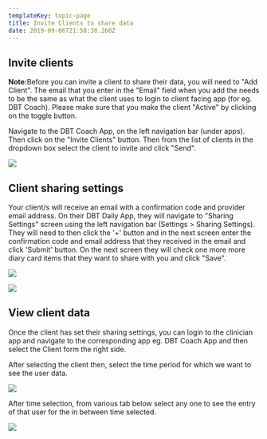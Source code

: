 ```yaml
---
templateKey: topic-page
title: Invite Clients to share data
date: 2019-09-06T21:58:38.260Z
---
```

## Invite clients

<div class="custom-alert-text"><b> Note:</b>Before you can invite a client to share their data, you will need to "Add Client". The email that you enter in the "Email" field when you add the needs to be the same as what the client uses to login to client facing app (for eg. DBT Coach). Please make sure that you make the client "Active" by clicking on the toggle button.</div>

Navigate to the DBT Coach App, on the left navigation bar (under apps). Then click on the "Invite Clients" button. Then from the list of clients in the dropdown box select the client to invite and click "Send".

![](/img/dropdown1.png)

## Client sharing settings

Your client/s will receive an email with a confirmation code and provider email address. On their DBT Daily App, they will navigate to "Sharing Settings" screen using the left navigation bar (Settings > Sharing Settings). They will need to then click the '+' button and in the next screen enter the confirmation code and email address that they received in the email and click 'Submit' button. On the next screen they will check one more more diary card items that they want to share with you and click "Save".

![](/img/new-project.png)

![](/img/new-project-1-.png)

## View client data

Once the client has set their sharing settings, you can login to the clinician app and navigate to the corresponding app eg. DBT Coach App and then select the Client form the right side.

After selecting the client then, select the time period for which we want to see the user data.

![](/img/time_selection.png)

After time selection, from various tab below select any one to see the entry of that user for the in between time selected.

![](/img/data.png)
